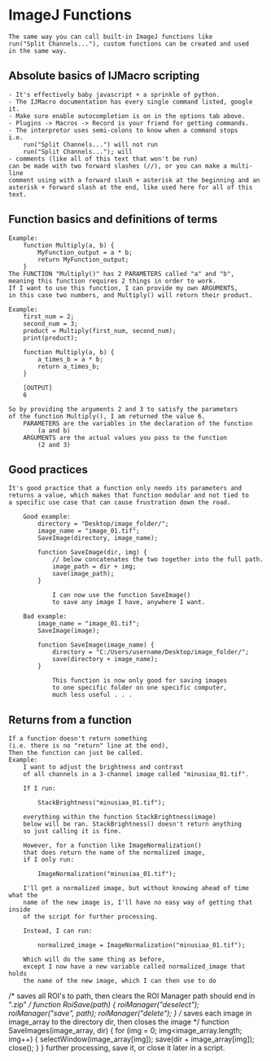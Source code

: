 # ImageJ Functions
	The same way you can call built-in ImageJ functions like 
	run("Split Channels..."), custom functions can be created and used 
	in the same way.
## Absolute basics of IJMacro scripting
	- It's effectively baby javascript + a sprinkle of python.
	- The IJMacro documentation has every single command listed, google it.
	- Make sure enable autocompletion is on in the options tab above.
	- Plugins -> Macros -> Record is your friend for getting commands.
	- The interpretor uses semi-colons to know when a command stops
	i.e.
		run("Split Channels...") will not run
		run("Split Channels..."); will
	- comments (like all of this text that won't be run) 
	can be made with two forward slashes (//), or you can make a multi-line
	comment using with a forward slash + asterisk at the beginning and an
	asterisk + forward slash at the end, like used here for all of this text.
## Function basics and definitions of terms
	Example:
		function Multiply(a, b) {
			MyFunction_output = a * b;
			return MyFunction_output;
		}
	The FUNCTION "Multiply()" has 2 PARAMETERS called "a" and "b",
	meaning this function requires 2 things in order to work.
	If I want to use this function, I can provide my own ARGUMENTS, 
	in this case two numbers, and Multiply() will return their product.

	Example:
		first_num = 2;
		second_num = 3;
		product = Multiply(first_num, second_num);
		print(product);
			
		function Multiply(a, b) {
			a_times_b = a * b;
			return a_times_b;
		}
		
		[OUTPUT]
		6
		
	So by providing the arguments 2 and 3 to satisfy the parameters 
	of the function Multiply(), I am returned the value 6.
		PARAMETERS are the variables in the declaration of the function
			(a and b)
		ARGUMENTS are the actual values you pass to the function
			(2 and 3)
## Good practices
	It's good practice that a function only needs its parameters and 
	returns a value, which makes that function modular and not tied to 
	a specific use case that can cause frustration down the road.
		
		Good example:
			directory = "Desktop/image_folder/";
			image_name = "image_01.tif";
			SaveImage(directory, image_name);
			
			function SaveImage(dir, img) {
				// below concatenates the two together into the full path.
				image_path = dir + img; 
				save(image_path);
			}
			
				I can now use the function SaveImage()
				to save any image I have, anywhere I want.
		
		Bad example:
			image_name = "image_01.tif";
			SaveImage(image);
			
			function SaveImage(image_name) {
				directory = "C:/Users/username/Desktop/image_folder/";
				save(directory + image_name);
			}
			
				This function is now only good for saving images 
				to one specific folder on one specific computer,
				much less useful . . .
## Returns from a function
	If a function doesn't return something
	(i.e. there is no "return" line at the end),
	Then the function can just be called.
	Example:
		I want to adjust the brightness and contrast 
		of all channels in a 3-channel image called "minusiaa_01.tif".
		
		If I run:
		
			StackBrightness("minusiaa_01.tif");
			
		everything within the function StackBrightness(image) 
		below will be ran. StackBrightness() doesn't return anything
		so just calling it is fine.
		
		However, for a function like ImageNormalization() 
		that does return the name of the normalized image, 
		if I only run:
		
			ImageNormalization("minusiaa_01.tif");
			
		I'll get a normalized image, but without knowing ahead of time what the 
		name of the new image is, I'll have no easy way of getting that inside
		of the script for further processing.
		
		Instead, I can run:
		
			normalized_image = ImageNormalization("minusiaa_01.tif");
			
		Which will do the same thing as before, 
		except I now have a new variable called normalized_image that holds 
		the name of the new image, which I can then use to do 
/*
saves all ROI's to path, then clears the ROI Manager
path should end in ".zip"
*/
function RoiSave(path) {
roiManager("deselect");
roiManager("save", path);
roiManager("delete");
}
/*
saves each image in image_array to the directory dir, then closes the image
*/
function SaveImages(image_array, dir) {
for (img = 0; img<image_array.length; img++) {
	selectWindow(image_array[img]);
	save(dir + image_array[img]);
	close();
}
}
		further processing, save it, or close it later in a script.